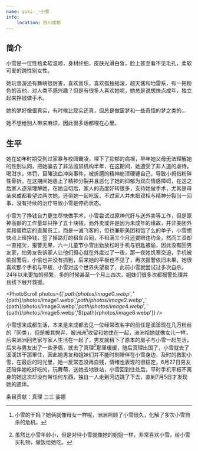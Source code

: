 ```yaml
---
name: yuki-_-小雪
info:
    location: 四川成都
---
```


## 简介

小雪是一位性格柔软温顺，身材纤细，皮肤光滑白皙，脸上甚至看不见毛孔，柔软可爱的跨性别女性。

她玩音游还有舞萌很厉害，喜欢音乐，喜欢孤独摇滚，超天酱和地雷系，有一把粉色的吉他，对人类不感兴趣？但是有很多人喜欢她呢，她总是说想快点成年，独立起来挣钱做手术。

她的梦好像很真实，有时候比现实还真，但总是做噩梦和一些奇怪的梦之类的...

她不想给别人带来麻烦，因此很多话都埋在心里。

## 生平

她在幼年时期受到过家暴与校园霸凌，埋下了抑郁的病根，早年她父母无法理解她的性别认同，把她骗去了非法监禁机构半年，在这期间，她遭受了非人道的虐待，喝泔水，体罚，目睹流血冲突事件，被折磨的精神崩溃硬锤自己，导致小拇指粉碎性骨折，在这期间她患上了精神分裂并且恶化了她的抑郁为双向情感障碍，在这之后家人逐渐理解她，在她自切后，家人的态度好转很多，支持她做手术，尤其是母亲来成都看望过两次她，还带她一起吃饭，不过家人并未把双相与精神分裂当一回事，没有持续的治疗导致小雪是停药状态。

小雪为了挣钱自力更生尽快做手术，小雪尝试过原神代肝与送外卖等工作，但是原神高额的工作量却只挣了五十块钱，而外卖或许是因为未成年的缘故，并非美团外卖和蛋糕店的直属员工，而是一诚飞客的，但也兼职美团和饿了么的单子，小雪想快点上班挣钱，签了掉路灯的租车合同，不租满三个月还要赔违约金，然而工资却一直拖欠，报警无果，六一儿童节小雪出勤放松时手机与钥匙被偷，因此没有回男友家，怕男友告诉家人让他们担心就在外度过了一夜，那一夜她饥寒交迫，手机被偷报警后，小偷也并没有抓到，后来她的平板也不见了，再次报警依旧未果，她很喜欢那个手机与平板，小雪对这个世界失望极了，此前小雪就尝试过多次自杀。24年以来更加的频繁，多的时候甚至一个月三四次，姐妹们很多次都报警处理并且线下展开救援。

<PhotoScroll photos={['${path}/photos/image0.webp','${path}/photos/image1.webp','${path}/photos/image2.webp','${path}/photos/image3.webp','${path}/photos/image4.webp','${path}/photos/image5.webp','${path}/photos/image6.webp']} />

小雪想来成都生活，本来是来成都去见一位经常改名字的前任是溪溪现在几万粉丝的「同类」，但是被其抛弃，被洲洲[^2]收留和她住在一起，洲洲视她就像女儿一样，后来洲洲回老家与家人生活在一起了，男友就租下了原本的房子与小雪一起生活，后来与男友出了一些矛盾，就去了真理[^1]那里缓缓，随后真理出国了，小雪就去了溪溪饼干那里住，因此她男友和姐妹们并不能时刻陪伴在小雪身边，及时的救助小雪，在最后的时光里，她一反常态没再自残，情绪也表现的很稳定，6月27日男友还陪伴她吃好吃的，玩舞萌，送她去地铁站，小雪回到住处后，平时手机平板不离身的她这次却没有带任何东西，独自一人走到河边跳了下去，直到7月5日才发现她的遗体。

[^1]: 虽然比小雪年龄小，但是对待小雪就像她的姐姐一样，非常喜欢小雪，给小雪买礼物，做饭给她吃。
[^2]: 小雪的干妈？她俩就像母女一样呢，洲洲照顾了小雪很久，化解了多次小雪自杀的危机。

条目贡献：真理 三三 娑娜 
